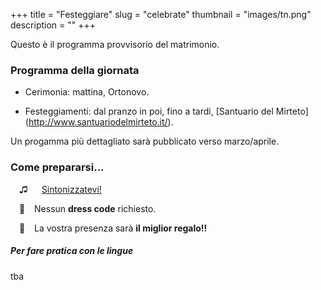 +++
title = "Festeggiare"
slug = "celebrate"
thumbnail = "images/tn.png"
description = ""
+++

Questo è il programma provvisorio del matrimonio.

### Programma della giornata

* Cerimonia: mattina, Ortonovo.

* Festeggiamenti: dal pranzo in poi, fino a tardi, [Santuario del Mirteto] (http://www.santuariodelmirteto.it/).

Un progamma più dettagliato sarà pubblicato verso marzo/aprile.

### Come prepararsi...

&ensp;&ensp;<span class='iconsize'>&#9835;</span> &ensp;&ensp; [Sintonizzatevi!](https://www.youtube.com/watch?v=_xPz0K_CrgA&app=desktop)

&ensp;&ensp;<span class='iconsize'>&#128090;</span> &ensp; Nessun **dress code** richiesto.

&ensp;&ensp;<span class='iconsize'>&#127873;</span> &ensp; La vostra presenza sarà **il miglior regalo!!**

##### Per fare pratica con le lingue  

tba

